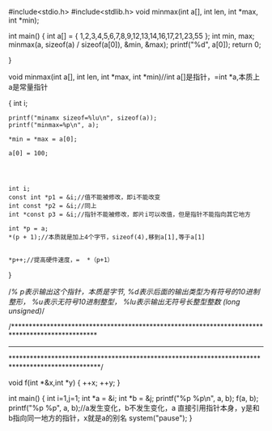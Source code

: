 #include<stdio.h>
#include<stdlib.h>
void minmax(int a[], int len, int *max, int *min);

int main() {
	int a[] = { 1,2,3,4,5,6,7,8,9,12,13,14,16,17,21,23,55 };
	int min, max;
	minmax(a, sizeof(a) / sizeof(a[0]), &min, &max);
	printf("%d", a[0]);
	return 0;

}

void minmax(int a[], int len, int *max, int *min)//int a[]是指针，=int *a,本质上a是常量指针

{
	int i;

	printf("minamx sizeof=%lu\n", sizeof(a));
	printf("minmax=%p\n", a);

	*min = *max = a[0];

	a[0] = 100;




	int i;
	const int *p1 = &i;//值不能被修改，即i不能改变
	int const *p2 = &i;//同上
	int *const p3 = &i;//指针不能被修改，即片i可以改值，但是指针不能指向其它地方

	int *p = a;
	*(p + 1);//本质就是加上4个字节，sizeof(4),移到a[1],等于a[1]


	*p++;//提高硬件速度，=  *（p+1）

}

/*%
p表示输出这个指针，本质是字节,
%d表示后面的输出类型为有符号的10进制整形，
%u表示无符号10进制整型，
%lu表示输出无符号长整型整数 (long unsigned)*/

/************************************************************************************************
*************************************************************************************************
*************************************************************************************************/

void f(int *&x,int *y) 
{
	++x;
	++y;
}

int main()
{
	int i=1,j=1;
	int *a = &i;
	int *b = &j;
	printf("%p %p\n", a, b);
	f(a, b);
	printf("%p %p", a, b);//a发生变化，b不发生变化，a 直接引用指针本身，y是和b指向同一地方的指针，x就是a的别名
	system("pause");
}